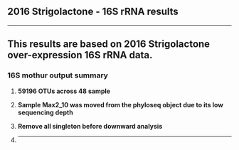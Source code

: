 
##                                     2016 Strigolactone - 16S rRNA results
  
 
---
 This results are based on 2016 Strigolactone over-expression 16S rRNA data.
---

### 16S mothur output summary

1. **59196 OTUs across 48 sample**

2. **Sample Max2_10 was moved from the phyloseq object due to its low sequencing depth**

3. **Remove all singleton before downward analysis**

4. ****

